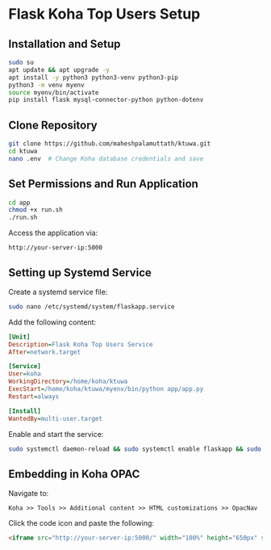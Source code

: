 # Flask Koha Top Users Setup

## Installation and Setup

```sh
sudo su
apt update && apt upgrade -y
apt install -y python3 python3-venv python3-pip
python3 -m venv myenv
source myenv/bin/activate
pip install flask mysql-connector-python python-dotenv
```

## Clone Repository

```sh
git clone https://github.com/maheshpalamuttath/ktuwa.git
cd ktuwa
nano .env  # Change Koha database credentials and save
```

## Set Permissions and Run Application

```sh
cd app
chmod +x run.sh
./run.sh
```

Access the application via:
```
http://your-server-ip:5000
```

## Setting up Systemd Service

Create a systemd service file:

```sh
sudo nano /etc/systemd/system/flaskapp.service
```

Add the following content:

```ini
[Unit]
Description=Flask Koha Top Users Service
After=network.target

[Service]
User=koha
WorkingDirectory=/home/koha/ktuwa
ExecStart=/home/koha/ktuwa/myenv/bin/python app/app.py
Restart=always

[Install]
WantedBy=multi-user.target
```

Enable and start the service:

```sh
sudo systemctl daemon-reload && sudo systemctl enable flaskapp && sudo systemctl start flaskapp && sudo systemctl status flaskapp
```

## Embedding in Koha OPAC

Navigate to:
```
Koha >> Tools >> Additional content >> HTML customizations >> OpacNav
```
Click the code icon and paste the following:

```html
<iframe src="http://your-server-ip:5000/" width="100%" height="650px" style="border: none;"></iframe>
```
